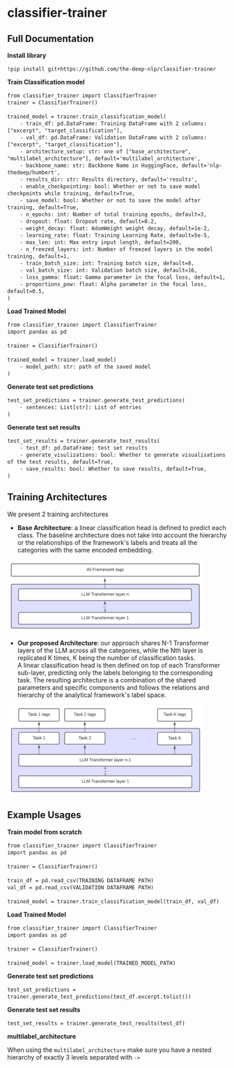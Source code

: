 # classifier-trainer

## Full Documentation
**Install library**
```
!pip install git+https://github.com/the-deep-nlp/classifier-trainer
```
**Train Classification model**
```
from classifier_trainer import ClassifierTrainer
trainer = ClassifierTrainer()

trained_model = trainer.train_classification_model(
    - train_df: pd.DataFrame: Training DataFrame with 2 columns: ["excerpt", "target_classification"],
    - val_df: pd.DataFrame: Validation DataFrame with 2 columns: ["excerpt", "target_classification"],
    - architecture_setup: str: one of ["base_architecture", "multilabel_architecture"], default='multilabel_architecture',
    - backbone_name: str: Backbone Name in HuggingFace, default='nlp-thedeep/humbert',
    - results_dir: str: Results directory, default='results',
    - enable_checkpointing: bool: Whether or not to save model checkpoints while training, default=True,
    - save_model: bool: Whether or not to save the model after training, default=True,
    - n_epochs: int: Number of total training epochs, default=3,
    - dropout: float: Dropout rate, default=0.2,
    - weight_decay: float: AdamWeight weight decay, default=1e-2,
    - learning_rate: float: Training Learning Rate, default=5e-5,
    - max_len: int: Max entry input length, default=200,
    - n_freezed_layers: int: Number of freezed layers in the model training, default=1,
    - train_batch_size: int: Training batch size, default=8,
    - val_batch_size: int: Validation batch size, default=16,
    - loss_gamma: float: Gamma parameter in the focal loss, default=1,
    - proportions_pow: float: Alpha parameter in the focal loss, default=0.5,
)
```
**Load Trained Model**
```
from classifier_trainer import ClassifierTrainer
import pandas as pd

trainer = ClassifierTrainer()

trained_model = trainer.load_model(
    - model_path: str: path of the saved model
)
```
**Generate test set predictions**
```
test_set_predictions = trainer.generate_test_predictions(
    - sentences: List[str]: List of entries
)
```
**Generate test set results**
```
test_set_results = trainer.generate_test_results(
    - test_df: pd.DataFrame: test set results
    - generate_visulizations: bool: Whether to generate visualisations of the test results, default=True,
    - save_results: bool: Whether to save results, default=True,
)
```

## Training Architectures
We present 2 training architectures
- **Base Architecture**: a linear classification head is defined to predict each class. 
The baseline architecture does not take into account the hierarchy or the relationships of the framework's labels
and treats all the categories with the same encoded embedding.
<p float="center">
  <img src="img/architectures/baseline-architecture.png" width="450" />
</p>

- **Our proposed Architecture**: our approach shares N-1 Transformer layers of the LLM across all the categories,
while the Nth layer is replicated K times, K being the number of classification tasks.  
A linear classification head is then defined on top of each Transformer
sub-layer, predicting only the labels belonging to the corresponding task.
The resulting architecture is a combination of the shared parameters and specific components and follows
the relations and hierarchy of the analytical framework's label space. 
<p float="center">
  <img src="img/architectures/multilabel-architecture.png" width="450" />
</p>


## Example Usages
**Train model from scratch**
```
from classifier_trainer import ClassifierTrainer
import pandas as pd

trainer = ClassifierTrainer()

train_df = pd.read_csv(TRAINING DATAFRAME PATH)
val_df = pd.read_csv(VALIDATION DATAFRAME PATH)

trained_model = trainer.train_classification_model(train_df, val_df)
```
**Load Trained Model**
```
from classifier_trainer import ClassifierTrainer
import pandas as pd

trainer = ClassifierTrainer()

trained_model = trainer.load_model(TRAINED_MODEL_PATH)
```
**Generate test set predictions**
```
test_set_predictions = trainer.generate_test_predictions(test_df.excerpt.tolist())
```
**Generate test set results**
```
test_set_results = trainer.generate_test_results(test_df)
```

**multilabel_architecture**

When using the `multilabel_architecture` make sure you have a nested hierarchy
of exactly 3 levels separated with `->`
